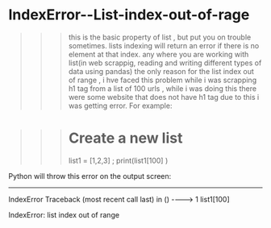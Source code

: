 # IndexError--List-index-out-of-rage

>>> this is the basic property of list , but put you on trouble sometimes.
>>> lists indexing will return an error if there is no element at that index. any where you are working with list(in web scrappig, reading and writing different types of data using pandas) the only reason for the list index out of range , i hve faced this problem while i was scrapping h1 tag from a list of 100 urls , while i was doing this there were some website that does not have h1 tag due to this i was getting error. For example:


>>># Create a new list
>>>list1 = [1,2,3] ;
>>print(list1[100] )

Python will throw this error on the output screen:

---------------------------------------------------------------------------
IndexError                                Traceback (most recent call last)
<ipython-input-22-af6d2015fa1f> in <module>()
----> 1 list1[100]

IndexError: list index out of range
